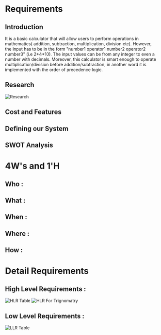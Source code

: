  # Requirements
 
 ## Introduction 
   
   It is a basic calculator that will allow users to perform operations in mathematics( addition, subtraction, multiplication, division etc). However, the input has to be in the form "number1 operator1 number2 operator2 number3" (i.e 2+4*10). The input values can be from any integer to even a number with decimals. Moreover, this calculator is smart enough to operate multiplication/division before addition/subtraction, in another word it is implemented with the order of precedence logic.
 
 ## Research
 
 ![Research](https://user-images.githubusercontent.com/78867874/107884097-d9dd7680-6f18-11eb-9c69-8cc60083dc76.jpeg)
 
 ## Cost and Features
 
 ## Defining our System
 
 ## SWOT Analysis
 
 # 4W's and 1'H
 
 ## Who :
 
 ## What :
 
 ## When :
 
 ## Where :
 
 ## How :
 
 # Detail Requirements
 
 ## High Level Requirements :
 
 ![HLR Table](https://user-images.githubusercontent.com/78867874/107884311-5cb30100-6f1a-11eb-9bff-1973c91be8f0.jpeg)
 ![HLR For Trignomatry](https://user-images.githubusercontent.com/78864900/107902249-e6d78580-6f6b-11eb-80d9-784ef3641257.jpg)

 
 ## Low Level Requirements :
 
 ![LLR Table](https://user-images.githubusercontent.com/78867874/107884352-908e2680-6f1a-11eb-99a2-927e41c853ac.jpeg)
 
